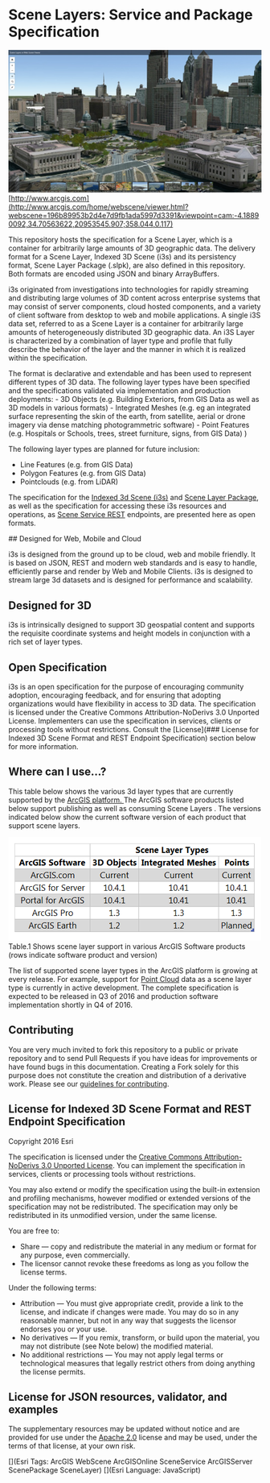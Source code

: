 Scene Layers: Service and Package Specification
===============================================

![App](./sceneLayers.jpg "Multiple Scene Services in a WebViewer")[http://www.arcgis.com](http://www.arcgis.com/home/webscene/viewer.html?webscene=196b89953b2d4e7d9fb1ada5997d3391&viewpoint=cam:-4.18890092,34.70563622,20953545.907;358.044,0.117)

This repository hosts the specification for a Scene Layer, which is a container for arbitrarily large amounts of 3D geographic data. The delivery format for a Scene Layer, Indexed 3D Scene (i3s) and its persistency format, Scene Layer Package (.slpk), are also defined in this repository. Both formats are encoded using JSON and binary ArrayBuffers.

<p>i3s originated from investigations into technologies for rapidly streaming and distributing large volumes of 3D content across enterprise systems that may consist of server components, cloud hosted components, and a variety of client software from desktop to web and mobile applications.
A single i3S data set, referred to as a Scene Layer is a container for arbitrarily large amounts of heterogeneously distributed 3D geographic data. An i3S Layer is characterized by a combination of layer type and profile that fully describe the behavior of the layer and the manner in which it is realized within the specification.</p>

<p>
The format is declarative and extendable and has been used to represent different types of 3D data.
The following layer types have been specified and the specifications validated via implementation and production deployments:
- 3D Objects (e.g. Building Exteriors, from GIS Data  as well as 3D models in various formats)
- Integrated Meshes (e.g. eg an integrated surface representing the skin of the earth, from satellite, aerial or drone imagery via dense  matching photogrammetric software)
- Point Features (e.g. Hospitals or Schools, trees, street furniture, signs, from GIS Data) )

The following layer types are planned for future inclusion:

- Line Features (e.g. from GIS Data)
- Polygon Features (e.g. from GIS Data)
- Pointclouds (e.g. from LiDAR)

The specification for the [Indexed 3d Scene (i3s)](./format/Indexed%203d%20Scene%20Format%20Specification.md)  and [Scene Layer Package](./format/Indexed%203d%20Scene%20Format%20Specification.md), as well as the specification for accessing these i3s resources and operations, as [Scene Service REST](./service/SceneService.md) endpoints, are presented here as open formats.

</p>
## Designed for Web, Mobile and Cloud  

i3s is designed from the ground up to be cloud, web and mobile friendly. It is based on JSON, REST and modern web standards and is easy to handle, efficiently parse and render by Web and Mobile Clients. i3s is designed to stream large 3d datasets and is designed for performance and scalability.

## Designed for 3D
i3s is intrinsically designed to support 3D geospatial content and supports the requisite coordinate systems and height models in conjunction with a rich set of layer types.

## Open Specification

i3s is an open specification for the purpose of encouraging community adoption, encouraging feedback, and for ensuring that adopting organizations would have flexibility in access to 3D data. The specification is licensed under the Creative Commons Attribution-NoDerivs 3.0 Unported License. Implementers can use the specification in services, clients or processing tools without restrictions. Consult the [License](### License for Indexed 3D Scene Format and REST Endpoint Specification) section below for more information.

## Where can I use...?

This table below shows the various 3d layer types that are currently supported by the <a href="http://server.arcgis.com/en/server/latest/publish-services/windows/scene-services.htm#">ArcGIS platform. </a>
The ArcGIS software products listed below support publishing as well as consuming Scene Layers . The versions indicated below show the current software version of each product that support scene layers.

   ![App](./software_stack.png "Table showing the various ArcGIS software products that support Scene Layers")    
Table.1 Shows scene layer support in various ArcGIS Software products (rows indicate software product and version)

The list of supported scene layer types in the ArcGIS platform is growing at every release. For example, support for [Point Cloud](./profiles/pointcloud.md) data as a scene layer type is currently in active development. The complete specification is expected to be released in Q3 of 2016 and production software implementation shortly in Q4 of 2016.



## Contributing

You are very much invited to fork this repository to a public or private repository and to send Pull Requests if you have ideas for improvements or have found bugs in this documentation. Creating a Fork solely for this purpose
does not constitute the creation and distribution of a derivative work. Please see our [guidelines for contributing](https://github.com/esri/contributing).

## License for Indexed 3D Scene Format and REST Endpoint Specification

Copyright 2016 Esri

The specification is licensed under the [Creative Commons Attribution-NoDerivs 3.0 Unported License](http://creativecommons.org/licenses/by-nd/3.0/).
You can implement the specification in services, clients or processing tools without restrictions.

You may also extend or modify the specification using the built-in extension and profiling mechanisms, however modified or extended versions of the specification may not be redistributed. The specification may only be redistributed in its unmodified version, under the same license.

You are free to:

- Share — copy and redistribute the material in any medium or format for any purpose, even commercially.
- The licensor cannot revoke these freedoms as long as you follow the license terms.

Under the following terms:

- Attribution — You must give appropriate credit, provide a link to the license, and indicate if changes were made. You may do so in any reasonable manner, but not in any way that suggests the licensor endorses you or your use.
- No derivatives — If you remix, transform, or build upon the material, you may not distribute (see Note below) the modified material.
- No additional restrictions — You may not apply legal terms or technological measures that legally restrict others from doing anything the license permits.

## License for JSON resources, validator, and examples

The supplementary resources may be updated without notice and are provided for use under the [Apache 2.0](https://www.apache.org/licenses/LICENSE-2.0) license and may be used, under the terms of that license, at your own risk.

[](Esri Tags: ArcGIS WebScene ArcGISOnline SceneService ArcGISServer ScenePackage SceneLayer)
[](Esri Language: JavaScript)
